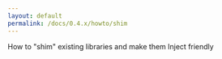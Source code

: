 ```yaml
---
layout: default
permalink: /docs/0.4.x/howto/shim
---
```

How to "shim" existing libraries and make them Inject friendly